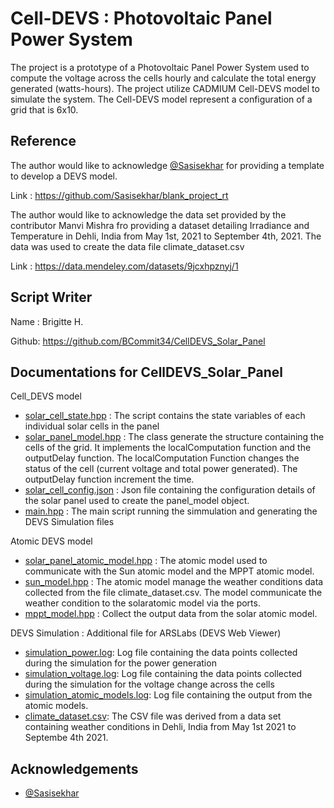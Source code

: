 
# Cell-DEVS : Photovoltaic Panel Power System
The project is a prototype of a Photovoltaic Panel Power System used to compute the voltage across the cells hourly and calculate the total energy generated (watts-hours). The project utilize CADMIUM Cell-DEVS model to simulate the system. The Cell-DEVS model represent a configuration of a grid that is 6x10. 

## Reference

The author would like to acknowledge [@Sasisekhar](https://github.com/Sasisekhar/blank_project_rt) for providing a template to develop a DEVS model.

Link : https://github.com/Sasisekhar/blank_project_rt

The author would like to acknowledge the data set provided by the contributor Manvi Mishra fro providing a dataset detailing Irradiance and Temperature in Dehli, India from May 1st, 2021 to September 4th, 2021. The data was used to create the data file climate_dataset.csv 

Link : https://data.mendeley.com/datasets/9jcxhpznyj/1 

## Script Writer
Name : Brigitte H.

Github: https://github.com/BCommit34/CellDEVS_Solar_Panel


## Documentations for CellDEVS_Solar_Panel
Cell_DEVS model
 - [solar_cell_state.hpp](https://linktodocumentation) : The script contains the state variables of each individual solar cells in the panel
 - [solar_panel_model.hpp](https://linktodocumentation) : The class generate the structure containing the cells of the grid. It implements the localComputation function and the outputDelay function. The localComputation Function changes the status of the cell (current voltage and total power generated). The outputDelay function increment the time.
 - [solar_cell_config.json](https://linktodocumentation) : Json file containing the configuration details of the solar panel used to create the panel_model object.
- [main.hpp](https://linktodocumentation) : The main script running the simmulation and generating the DEVS Simulation files

Atomic DEVS model
 - [solar_panel_atomic_model.hpp](https://linktodocumentation) : The atomic model used to communicate with the Sun atomic model and the MPPT atomic model.
 - [sun_model.hpp](https://linktodocumentation) : The atomic model manage the weather conditions data collected from the file climate_dataset.csv. The model communicate the weather condition to the solaratomic model via the ports.
 - [mppt_model.hpp](https://linktodocumentation) : Collect the output data from the solar atomic model. 



DEVS Simulation : Additional file for ARSLabs (DEVS Web Viewer)
- [simulation_power.log](https://linktodocumentation): Log file containing the data points collected during the simulation for the power generation
- [simulation_voltage.log](https://linktodocumentation): Log file containing the data points collected during the simulation for the voltage change across the cells
- [simulation_atomic_models.log](https://linktodocumentation): Log file containing the output from the atomic models.
- [climate_dataset.csv](https://linktodocumentation): The CSV file was derived from a data set containing weather conditions in Dehli, India from May 1st 2021 to Septembe 4th 2021. 


## Acknowledgements

 - [@Sasisekhar](https://github.com/Sasisekhar/blank_project_rt)


